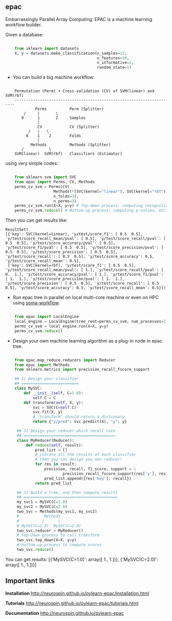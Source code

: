 epac
----

Embarrassingly Parallel Array Computing: EPAC is a machine learning workflow
builder.


Given a database:
 
```python

    from sklearn import datasets
    X, y = datasets.make_classification(n_samples=12,
                                        n_features=10,
                                        n_informative=2,
                                        random_state=1)

```



* You can build a big machine workflow:

```

    Permutation (Perm) + Cross-validation (CV) of SVM(linear) and SVM(rbf)
    ----------------------------------------------------------------------
             Perms          Perm (Splitter)
        /     |       \
       0      1       2     Samples
              |
              CV            CV (Splitter)
          /   |   \
         0    1    2        Folds
              |
           Methods          Methods (Splitter)
       /           \
    SVM(linear)  SVM(rbf)   Classifiers (Estimator)

```

using very simple codes:


```python

    from sklearn.svm import SVC
    from epac import Perms, CV, Methods
    perms_cv_svm = Perms(CV(
                     Methods(*[SVC(kernel="linear"), SVC(kernel="rbf")]),
                     n_folds=3),
                     n_perms=3)
    perms_cv_svm.run(X=X, y=y) # Top-down process: computing recognition rates, etc.
    perms_cv_svm.reduce() # Bottom-up process: computing p-values, etc.

```

Then you can get results like:

```
ResultSet(
[{'key': SVC(kernel=linear), 'y/test/score_f1': [ 0.5  0.5], 'y/test/score_recall_mean/pval': [ 0.5], 'y/test/score_recall/pval': [ 0.5  0.5], 'y/test/score_accuracy/pval': [ 0.5], 'y/test/score_f1/pval': [ 0.5  0.5], 'y/test/score_precision/pval': [ 0.5  0.5], 'y/test/score_precision': [ 0.5  0.5], 'y/test/score_recall': [ 0.5  0.5], 'y/test/score_accuracy': 0.5, 'y/test/score_recall_mean': 0.5},
 {'key': SVC(kernel=rbf), 'y/test/score_f1': [ 0.5  0.5], 'y/test/score_recall_mean/pval': [ 1.], 'y/test/score_recall/pval': [ 0.  1.], 'y/test/score_accuracy/pval': [ 1.], 'y/test/score_f1/pval': [ 1.  1.], 'y/test/score_precision/pval': [ 1.  1.], 'y/test/score_precision': [ 0.5  0.5], 'y/test/score_recall': [ 0.5  0.5], 'y/test/score_accuracy': 0.5, 'y/test/score_recall_mean': 0.5}])
```



* Run epac tree in parallel on local multi-core machine or even on HPC using [soma-workflow](https://pypi.python.org/pypi/soma-workflow "soma-workflow").

```python

    from epac import LocalEngine
    local_engine = LocalEngine(tree_root=perms_cv_svm, num_processes=2)
    perms_cv_svm = local_engine.run(X=X, y=y)
    perms_cv_svm.reduce()

```

* Design your own machine learning algorithm as a plug-in node in epac tree.

```python

    from epac.map_reduce.reducers import Reducer
    from epac import Methods
    from sklearn.metrics import precision_recall_fscore_support

    ## 1) Design your classifier
    ## =========================
    class MySVC:
        def __init__(self, C=1.0):
            self.C = C
        def transform(self, X, y):
            svc = SVC(C=self.C)
            svc.fit(X, y)
            # "transform" should return a dictionary
            return {"y/pred": svc.predict(X), "y": y}

     ## 2) Design your reducer which recall rate
     ## ========================================
     class MyReducer(Reducer):
         def reduce(self, result):
             pred_list = []
             # iterate all the results of each classifier
             # then you can design you own reducer!
             for res in result:
                 precision, recall, f1_score, support = \
                         precision_recall_fscore_support(res['y'], res['y/pred'])
                 pred_list.append({res['key']: recall})
             return pred_list

     ## 3) Build a tree, and then compute results 
     ## =========================================
     my_svc1 = MySVC(C=1.0)
     my_svc2 = MySVC(C=2.0)
     two_svc = Methods(my_svc1, my_svc2)
     #           Methods
     #          /      \
     # MySVC(C=1.0)  MySVC(C=2.0)
     two_svc.reducer = MyReducer()
     # top-down process to call transform
     two_svc.top_down(X=X, y=y)
     # buttom-up process to compute scores
     two_svc.reduce()

```

You can get results:
[{'MySVC(C=1.0)': array([ 1.,  1.])}, {'MySVC(C=2.0)': array([ 1.,  1.])}]

Important links
---------------

**Installation**
http://neurospin.github.io/pylearn-epac/installation.html

**Tutorials**
http://neurospin.github.io/pylearn-epac/tutorials.html

**Documentation**
http://neurospin.github.io/pylearn-epac


